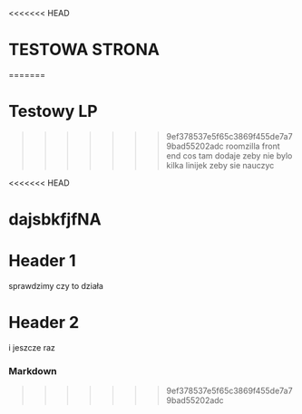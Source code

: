 <<<<<<< HEAD
# TESTOWA STRONA
=======
# Testowy LP
>>>>>>> 9ef378537e5f65c3869f455de7a79bad55202adc
roomzilla front end
cos tam dodaje zeby nie bylo
kilka linijek zeby sie nauczyc

<<<<<<< HEAD

dajsbkfjfNA
=======
# Header 1
sprawdzimy czy to działa

# Header 2

i jeszcze raz

### Markdown
>>>>>>> 9ef378537e5f65c3869f455de7a79bad55202adc
